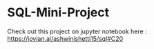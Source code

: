 # SQL-Mini-Project
Check out this project on jupyter notebook here : https://jovian.ai/ashwinishetti15/sql#C20
